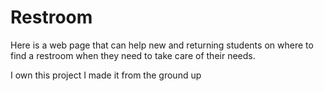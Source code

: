 # Restroom
Here is a web page that can help new and returning students on where to find a restroom when they need to take care of their needs. 

 I own this project I made it from the ground up 
